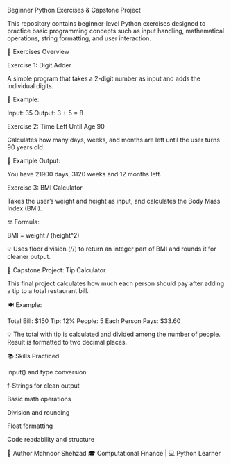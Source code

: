 Beginner Python Exercises & Capstone Project

This repository contains beginner-level Python exercises designed to practice basic programming concepts such as input handling, mathematical operations, string formatting, and user interaction.


🚀 Exercises Overview

Exercise 1: Digit Adder

A simple program that takes a 2-digit number as input and adds the individual digits.

🔢 Example:

Input: 35
Output: 3 + 5 = 8

Exercise 2: Time Left Until Age 90

Calculates how many days, weeks, and months are left until the user turns 90 years old.

📅 Example Output:

You have 21900 days, 3120 weeks and 12 months left.

Exercise 3: BMI Calculator

Takes the user’s weight and height as input, and calculates the Body Mass Index (BMI).

⚖ Formula:

BMI = weight / (height^2)

💡 Uses floor division (//) to return an integer part of BMI and rounds it for cleaner output.

🧠 Capstone Project: Tip Calculator

This final project calculates how much each person should pay after adding a tip to a total restaurant bill.

🍽 Example:

Total Bill: $150
Tip: 12%
People: 5
Each Person Pays: $33.60

💡 The total with tip is calculated and divided among the number of people. Result is formatted to two decimal places.

📚 Skills Practiced

input() and type conversion

f-Strings for clean output

Basic math operations

Division and rounding

Float formatting

Code readability and structure

📌 Author
Mahnoor Shehzad 🎓 Computational Finance | 💻 Python Learner
